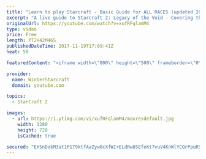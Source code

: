 ```yaml
---
title: "Learn to play Starcraft - Basic Guide for ALL RACES (updated 2017)"
excerpt: "A live guide to Starcraft 2: Legacy of the Void - Covering the basics and build orders for all of the races, and covering the important decisions to be made early in the game.  Not a step by step guide but a demonstration once you have the very basics of the units and races!"
originalUrl: https://youtube.com/watch?v=xufRFqlamM4
type: video
price: Free
length: PT2H42M46S
publishedDateTime: 2017-11-19T17:09:41Z
heat: 50

featuredContent: "<iframe width=\"800\" height=\"500\" frameborder=\"0\" src=\"https://www.youtube.com/embed/xufRFqlamM4\" allow=\"accelerometer; autoplay; encrypted-media; gyroscope; picture-in-picture\" allowfullscreen></iframe>"

provider:
  name: WinterStarcraft
  domain: youtube.com

topics:
  - StarCraft 2

images:
  - url: https://i.ytimg.com/vi/xufRFqlamM4/maxresdefault.jpg
    width: 1280
    height: 720
    isCached: true

secured: "EYSnDokM3at1P179ktfAaZyw8cXfWI+ELdRw8SEfeKt7vuV4KnWlYCQrPpuRSRmaxu5dj3//T029uoN2vr/tIzl2ZR2T8bSEjunniNPxmPYtNkx3eqh4ajzHNjvsrbxC6BwNGhWxfWnPVuNf0lHxelnuV3wJQWmz4wry9qILhwWtUPSiSRb+j7yoEqtmj/4QRbQx4NJFq116wlO49zIWrgQC29/xbmiCVRC81//1N3UeplSdGcK31EDBsZAHFx7IqNFNn2vW+iOj9Y5GzG/zrjFWQybCrmso+8vcxUdUDAdAVSc+tYmKRA70ExAFsPRPw52blTIdoz1y699RvFzjszjOKLKVKvmqsUVateRoewyTPRIQO2x5Fu/iHGCTzEMdAFfU0GSgwV/d2NYhEx+CdidsqSW5Fx3xWeUo71BgYPOkAmdMP8nP4051qJiNGhq5;D19Dft00ov7HzsRmwBqYzw=="
---
```


